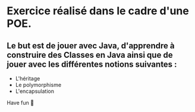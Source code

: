 # Exercice réalisé dans le cadre d'une POE.

## Le but est de jouer avec Java, d'apprendre à construire des Classes en Java ainsi que de jouer avec les différentes notions suivantes :
- L'héritage
- Le polymorphisme
- L'encapsulation

Have fun 🙂

